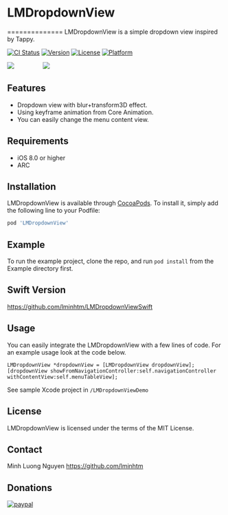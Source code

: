 # LMDropdownView
==============
LMDropdownView is a simple dropdown view inspired by Tappy.

[![CI Status](https://img.shields.io/travis/LMinh/LMDropdownView.svg?style=flat)](https://travis-ci.org/LMinh/LMDropdownView)
[![Version](https://img.shields.io/cocoapods/v/LMDropdownView.svg?style=flat)](https://cocoapods.org/pods/LMDropdownView)
[![License](https://img.shields.io/cocoapods/l/LMDropdownView.svg?style=flat)](https://cocoapods.org/pods/LMDropdownView)
[![Platform](https://img.shields.io/cocoapods/p/LMDropdownView.svg?style=flat)](https://cocoapods.org/pods/LMDropdownView)

<img src="https://raw.github.com/lminhtm/LMDropdownView/master/Screenshots/screenshot1.png"/>
&nbsp;&nbsp;&nbsp;&nbsp;&nbsp;&nbsp;&nbsp;&nbsp;&nbsp;&nbsp;&nbsp;&nbsp;&nbsp;&nbsp;&nbsp;
<img src="https://raw.github.com/lminhtm/LMDropdownView/master/Screenshots/screenshot2.gif"/>

## Features
* Dropdown view with blur+transform3D effect.
* Using keyframe animation from Core Animation.
* You can easily change the menu content view.

## Requirements
* iOS 8.0 or higher 
* ARC

## Installation
LMDropdownView is available through [CocoaPods](https://cocoapods.org). To install
it, simply add the following line to your Podfile:

```ruby
pod 'LMDropdownView'
```

## Example
To run the example project, clone the repo, and run `pod install` from the Example directory first.

## Swift Version
https://github.com/lminhtm/LMDropdownViewSwift

## Usage
You can easily integrate the LMDropdownView with a few lines of code. For an example usage look at the code below.
```ObjC
LMDropdownView *dropdownView = [LMDropdownView dropdownView];
[dropdownView showFromNavigationController:self.navigationController withContentView:self.menuTableView];
```
See sample Xcode project in `/LMDropdownViewDemo`

## License
LMDropdownView is licensed under the terms of the MIT License.

## Contact
Minh Luong Nguyen
https://github.com/lminhtm

## Donations
[![paypal](https://www.paypalobjects.com/en_US/i/btn/btn_donateCC_LG.gif)](https://www.paypal.com/cgi-bin/webscr?cmd=_donations&business=J3WZJT2AD28NW&lc=VN&item_name=LMDropdownView&currency_code=USD&bn=PP%2dDonationsBF%3abtn_donateCC_LG%2egif%3aNonHosted)

